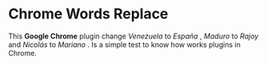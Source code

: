 # Chrome Words Replace

This **Google Chrome** plugin change *Venezuela* to *España* , *Maduro* to *Rajoy* and *Nicolás* to *Mariano* . Is a simple test to know how works plugins in Chrome.
